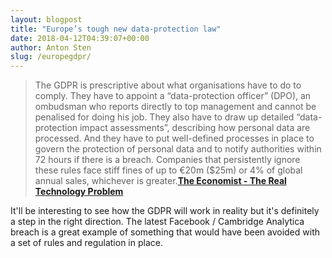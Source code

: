 ```yaml
---
layout: blogpost
title: "Europe’s tough new data-protection law"
date: 2018-04-12T04:39:07+00:00
author: Anton Sten
slug: /europegdpr/
---
```


>The GDPR is prescriptive about what organisations have to do to comply. They have to appoint a “data-protection officer” (DPO), an ombudsman who reports directly to top management and cannot be penalised for doing his job. They also have to draw up detailed “data-protection impact assessments”, describing how personal data are processed. And they have to put well-defined processes in place to govern the protection of personal data and to notify authorities within 72 hours if there is a breach. Companies that persistently ignore these rules face stiff fines of up to €20m ($25m) or 4% of global annual sales, whichever is greater.**[The Economist - The Real Technology Problem](https://www.economist.com/news/business/21739985-complying-will-be-hard-businesses-it-will-bring-benefits-too-europes-tough-new)**

It'll be interesting to see how the GDPR will work in reality but it's definitely a step in the right direction. The latest Facebook / Cambridge Analytica breach is a great example of something that would have been avoided with a set of rules and regulation in place. 
